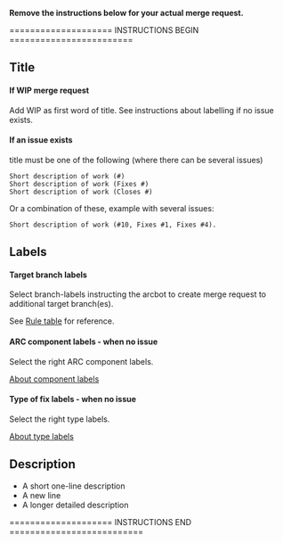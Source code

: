 **Remove the instructions below for your actual merge request.**

==================== INSTRUCTIONS BEGIN ========================
## Title 

####  If WIP merge request
Add WIP as first word of title. See instructions about labelling if no issue exists. 

#### If an issue exists
title must be one of the following (where there can be several issues)

```
Short description of work (#)
Short description of work (Fixes #)
Short description of work (Closes #)
```
Or a combination of these, example with several issues: 
```
Short description of work (#10, Fixes #1, Fixes #4).
```
## Labels
#### Target branch labels
Select branch-labels instructing the arcbot to create merge request to additional target branch(es).

See [Rule table](https://source.coderefinery.org/nordugrid/arc/wikis/git-workflow-cheat-sheet-2#rule-table) for reference. 

#### ARC component labels - when no issue
Select the right ARC component labels. 

[About component labels](https://source.coderefinery.org/nordugrid/arc/wikis/git-workflow-general-revised-model1#labels-for-issues)
#### Type of fix labels - when no issue
Select the right type labels. 

[About type labels](https://source.coderefinery.org/nordugrid/arc/wikis/git-workflow-general-revised-model1#labels-for-issues)


## Description
* A short one-line description
* A new line
* A longer detailed description

==================== INSTRUCTIONS END ==========================



